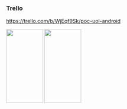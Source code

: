 ### Trello 
https://trello.com/b/WjEqf9Sk/poc-uol-android

<img align="left" width="100" height="200" src="http://bomcodigo.com/poc-uol/device-2018-01-29-194021.png">

<img align="left" width="100" height="200" src="http://bomcodigo.com/poc-uol/device-2018-01-29-194238.png">

